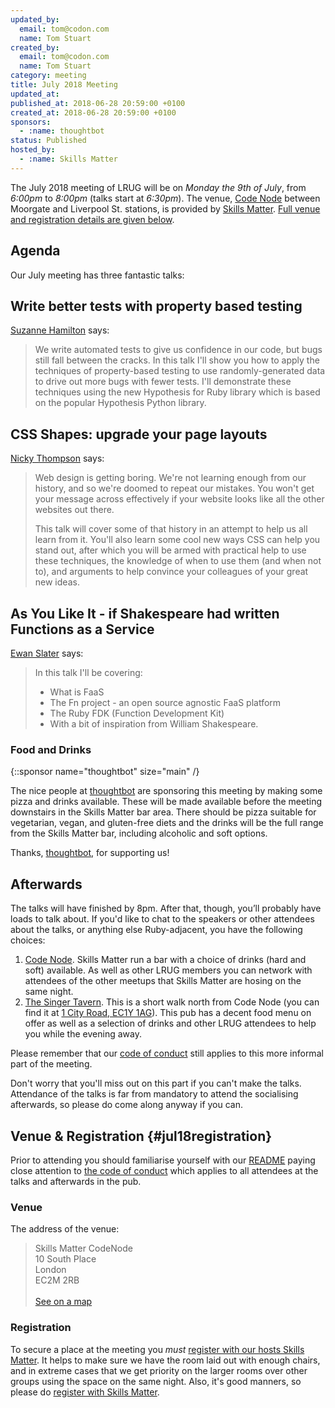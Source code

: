 ```yaml
---
updated_by:
  email: tom@codon.com
  name: Tom Stuart
created_by:
  email: tom@codon.com
  name: Tom Stuart
category: meeting
title: July 2018 Meeting
updated_at:
published_at: 2018-06-28 20:59:00 +0100
created_at: 2018-06-28 20:59:00 +0100
sponsors:
  - :name: thoughtbot
status: Published
hosted_by:
  - :name: Skills Matter
---
```


The July 2018 meeting of LRUG will be on *Monday the 9th of July*,
from _6:00pm_ to _8:00pm_ (talks start at _6:30pm_).  The venue, [Code
Node][skills-matter-venue] between Moorgate and Liverpool St. stations, is
provided by [Skills Matter](http://www.skillsmatter.com).  [Full venue and
registration details are given below](#jul18registration).

## Agenda

Our July meeting has three fantastic talks:

## Write better tests with property based testing

[Suzanne Hamilton](https://twitter.com/suzyhamilton) says:

> We write automated tests to give us confidence in our code, but bugs still
> fall between the cracks. In this talk I'll show you how to apply the
> techniques of property-based testing to use randomly-generated data to drive
> out more bugs with fewer tests. I'll demonstrate these techniques using the
> new Hypothesis for Ruby library which is based on the popular Hypothesis
> Python library.

## CSS Shapes: upgrade your page layouts

[Nicky Thompson](https://twitter.com/knotnicky) says:

> Web design is getting boring. We're not learning enough from our history, and
> so we're doomed to repeat our mistakes. You won't get your message across
> effectively if your website looks like all the other websites out there.
>
> This talk will cover some of that history in an attempt to help us all learn
> from it. You'll also learn some cool new ways CSS can help you stand out,
> after which you will be armed with practical help to use these techniques,
> the knowledge of when to use them (and when not to), and arguments to help
> convince your colleagues of your great new ideas.

## As You Like It - if Shakespeare had written Functions as a Service

[Ewan Slater](https://twitter.com/ewanslater) says:

> In this talk I'll be covering:
>
> * What is FaaS
> * The Fn project - an open source agnostic FaaS platform
> * The Ruby FDK (Function Development Kit)
> * With a bit of inspiration from William Shakespeare.

### Food and Drinks

{::sponsor name="thoughtbot" size="main" /}

The nice people at [thoughtbot](https://www.thoughtbot.com/) are sponsoring this
meeting by making some pizza and drinks available.  These will be made available
before the meeting downstairs in the Skills Matter bar area.  There should be
pizza suitable for vegetarian, vegan, and gluten-free diets and the drinks will
be the full range from the Skills Matter bar, including alcoholic and soft
options.

Thanks, [thoughtbot](https://www.thoughtbot.com/), for supporting us!

## Afterwards

The talks will have finished by 8pm.  After that, though, you’ll probably have
loads to talk about.  If you'd like to chat to the speakers or other attendees
about the talks, or anything else Ruby-adjacent, you have the following
choices:

1. [Code Node][skills-matter-venue].  Skills Matter run a bar with a choice of
   drinks (hard and soft) available.  As well as other LRUG members you can
   network with attendees of the other meetups that Skills Matter are hosing on
   the same night.
2. [The Singer Tavern](http://singertavern.com/).  This is a short walk
   north from Code Node (you can find it at [1 City Road, EC1Y
   1AG](https://goo.gl/maps/w9kPu)).  This pub has a decent food menu on offer
   as well as a selection of drinks and other LRUG attendees to help you
   while the evening away.

Please remember that our [code of
conduct](http://readme.lrug.org/#code-of-condut) still applies to this more
informal part of the meeting.

Don't worry that you'll miss out on this part if you can't make the talks.
Attendance of the talks is far from mandatory to attend the socialising
afterwards, so please do come along anyway if you can.

## Venue & Registration {#jul18registration}

Prior to attending you should familiarise yourself with our
[README](http://readme.lrug.org/) paying close attention to [the code of
conduct](http://readme.lrug.org/#code-of-conduct) which applies to
all attendees at the talks and afterwards in the pub.

### Venue

The address of the venue:

> Skills Matter CodeNode<br/>10 South Place<br/>London<br/>EC2M 2RB<br/><br/>[See on a map](https://goo.gl/maps/ONJT4)

### Registration

To secure a place at the meeting you *must* [register with our hosts
Skills Matter][skills-matter-event].  It helps to
make sure we have the room laid out with enough chairs, and in extreme cases
that we get priority on the larger rooms over other groups using the space on
the same night.  Also, it's good manners, so please do [register with Skills
Matter][skills-matter-event].

[skills-matter-venue]: https://skillsmatter.com/locations/264-skills-matter-codenode
[skills-matter-event]: https://skillsmatter.com/meetups/11180-lrug-july
